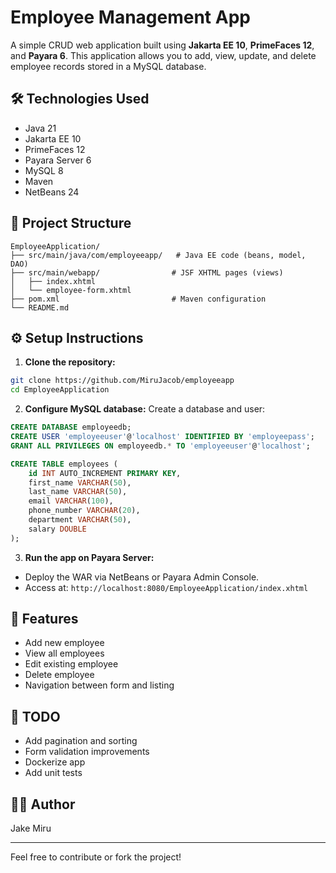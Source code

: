 # Employee Management App

A simple CRUD web application built using **Jakarta EE 10**, **PrimeFaces 12**, and **Payara 6**. This application allows you to add, view, update, and delete employee records stored in a MySQL database.

## 🛠 Technologies Used
- Java 21
- Jakarta EE 10
- PrimeFaces 12
- Payara Server 6
- MySQL 8
- Maven
- NetBeans 24

## 📁 Project Structure
```
EmployeeApplication/
├── src/main/java/com/employeeapp/   # Java EE code (beans, model, DAO)
├── src/main/webapp/                # JSF XHTML pages (views)
│   ├── index.xhtml
│   └── employee-form.xhtml
├── pom.xml                         # Maven configuration
└── README.md
```

## ⚙️ Setup Instructions

1. **Clone the repository:**
```bash
git clone https://github.com/MiruJacob/employeeapp
cd EmployeeApplication
```

2. **Configure MySQL database:**
Create a database and user:
```sql
CREATE DATABASE employeedb;
CREATE USER 'employeeuser'@'localhost' IDENTIFIED BY 'employeepass';
GRANT ALL PRIVILEGES ON employeedb.* TO 'employeeuser'@'localhost';

CREATE TABLE employees (
    id INT AUTO_INCREMENT PRIMARY KEY,
    first_name VARCHAR(50),
    last_name VARCHAR(50),
    email VARCHAR(100),
    phone_number VARCHAR(20),  
    department VARCHAR(50),
    salary DOUBLE
);

```

3. **Run the app on Payara Server:**
- Deploy the WAR via NetBeans or Payara Admin Console.
- Access at: `http://localhost:8080/EmployeeApplication/index.xhtml`

## 🧪 Features
- Add new employee
- View all employees
- Edit existing employee
- Delete employee
- Navigation between form and listing

## 🧹 TODO
- Add pagination and sorting
- Form validation improvements
- Dockerize app
- Add unit tests

## 👨‍💻 Author
Jake Miru

---
Feel free to contribute or fork the project!
